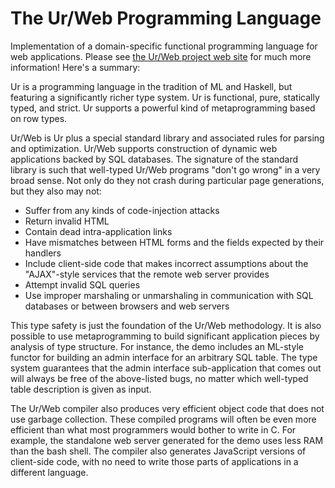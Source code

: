 # The Ur/Web Programming Language

Implementation of a domain-specific functional programming language for web applications.  Please see [the Ur/Web project web site](http://www.impredicative.com/ur/) for much more information!  Here's a summary:

Ur is a programming language in the tradition of ML and Haskell, but featuring a significantly richer type system. Ur is functional, pure, statically typed, and strict. Ur supports a powerful kind of metaprogramming based on row types.

Ur/Web is Ur plus a special standard library and associated rules for parsing and optimization. Ur/Web supports construction of dynamic web applications backed by SQL databases. The signature of the standard library is such that well-typed Ur/Web programs "don't go wrong" in a very broad sense. Not only do they not crash during particular page generations, but they also may not:

* Suffer from any kinds of code-injection attacks
* Return invalid HTML
* Contain dead intra-application links
* Have mismatches between HTML forms and the fields expected by their handlers
* Include client-side code that makes incorrect assumptions about the "AJAX"-style services that the remote web server provides
* Attempt invalid SQL queries
* Use improper marshaling or unmarshaling in communication with SQL databases or between browsers and web servers

This type safety is just the foundation of the Ur/Web methodology. It is also possible to use metaprogramming to build significant application pieces by analysis of type structure. For instance, the demo includes an ML-style functor for building an admin interface for an arbitrary SQL table. The type system guarantees that the admin interface sub-application that comes out will always be free of the above-listed bugs, no matter which well-typed table description is given as input.

The Ur/Web compiler also produces very efficient object code that does not use garbage collection. These compiled programs will often be even more efficient than what most programmers would bother to write in C. For example, the standalone web server generated for the demo uses less RAM than the bash shell. The compiler also generates JavaScript versions of client-side code, with no need to write those parts of applications in a different language.
